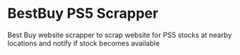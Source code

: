 # BestBuy PS5 Scrapper
Best Buy website scrapper to scrap website for PS5 stocks at nearby locations and notify if stock becomes available

